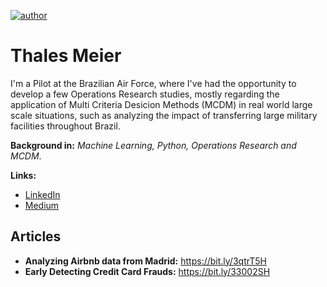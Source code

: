 [![author](https://img.shields.io/badge/author-thalestmm-red.svg)](https://www.linkedin.com/in/thales-m-meier-44593b17b)

# Thales Meier

I'm a Pilot at the Brazilian Air Force, where I've had the opportunity to develop a few Operations Research studies, mostly regarding the application of Multi Criteria Desicion Methods (MCDM) in real world large scale situations, such as analyzing the impact of transferring large military facilities throughout Brazil.

**Background in:** *Machine Learning, Python, Operations Research and MCDM*.

**Links:**
* [LinkedIn](https://bit.ly/3EJvzGD)
* [Medium](https://bit.ly/3ErtHBf)


## Articles

* **Analyzing Airbnb data from Madrid:** https://bit.ly/3qtrT5H
* **Early Detecting Credit Card Frauds:** https://bit.ly/33002SH


<!---
thalestmm/thalestmm is a ✨ special ✨ repository because its `README.md` (this file) appears on your GitHub profile.
You can click the Preview link to take a look at your changes.
--->
